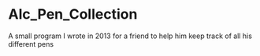 # Alc_Pen_Collection
A small program I wrote in 2013 for a friend to help him keep track of all his different pens
